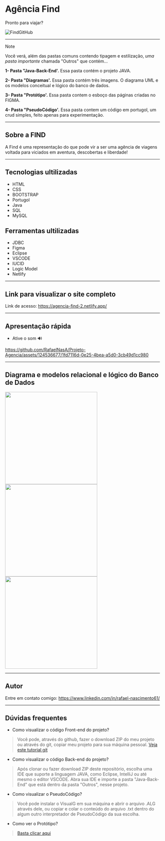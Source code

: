 # Agência Find

Pronto para viajar?


![FindGitHub](https://github.com/RafaelNasA/Projeto-Agencia/assets/124536677/57bd6d47-0fd6-496b-80f6-4bbadf70953e)


-----------------
>[!NOTE]
Você verá, além das pastas comuns contendo tipagem e estilização, _uma pasta importante_ chamada "Outros" que contém...

**1- Pasta "Java-Back-End'.** Essa pasta contém o projeto JAVA.

**2- Pasta "Diagramas'.** Essa pasta contém três imagens. O diagrama UML e os modelos conceitual e lógico do banco de dados.

**3- Pasta "Protótipo'.** Essa pasta contem o esboço das páginas criadas no FIGMA.

**4- Pasta "PseudoCódigo'.** Essa pasta contem um código em portugol, um crud simples, feito apenas para experimentação. 

--------------- 

## Sobre a FIND

A Find é uma representação do que pode vir a ser uma agência de viagens voltada para viciados em aventura, descobertas e liberdade!

--------------
## Tecnologias ultilizadas

* HTML                     
* CSS                      
* BOOTSTRAP                
* Portugol                 
* Java                     
* SQL                     
* MySQL

## Ferramentas ultilizadas

* JDBC
* Figma
* Eclipse
* VSCODE
* lUCID 
* Logic Model
* Netlify

--------------

## Link para visualizar o site completo
Link de acesso: https://agencia-find-2.netlify.app/

---------------

## Apresentação rápida

- Ative o som 🔊

https://github.com/RafaelNasA/Projeto-Agencia/assets/124536677/1fd7116d-0e25-4bea-a5d0-3cb49d1cc980

-------------

## Diagrama e modelos relacional e lógico do Banco de Dados

<img src="https://github.com/RafaelNasA/Projeto-Agencia/assets/124536677/e7234c87-0739-4c48-a7d7-5473f7d8ecd0" width="300px" >
<img src="https://github.com/RafaelNasA/Projeto-Agencia/assets/124536677/1525f8b9-d22a-468d-8f91-6a1036550a9f" width="300px" >
<img src="https://github.com/RafaelNasA/Projeto-Agencia/assets/124536677/eb5f3207-c138-4a7d-833d-edce2351b62e" width="300px" >

------------------

## Autor

Entre em contato comigo: https://www.linkedin.com/in/rafael-nascimento61/

-----------------

## Dúvidas frequentes

- Como visualizar o código Front-end do projeto?
> Você pode, através do github, fazer o download ZIP do meu projeto ou através do git, copiar meu projeto para sua máquina pessoal. [Veja este tutorial git](https://git-scm.com/book/pt-pt/v2/No%C3%A7%C3%B5es-B%C3%A1sicas-do-Git-Obtendo-um-Reposit%C3%B3rio-Git)

- Como visualizar o código Back-end do projeto?
> Após clonar ou fazer download ZIP deste repositório, escolha uma IDE que suporte a linguagem JAVA, como Eclipse, IntelliJ ou até mesmo o editor VSCODE. Abra sua IDE e importe a pasta "Java-Back-End" que está dentro da pasta "Outros", nesse projeto.

- Como visualizar o PseudoCódigo?
> Você pode instalar o VisualG em sua máquina e abrir o arquivo .ALG através dele, ou copiar e colar o conteúdo do arquivo .txt dentro do algum outro interpretador de PseudoCódigo da sua escolha.  

- Como ver o Protótipo?
> [Basta clicar aqui](https://www.figma.com/file/xcXUPcptNHNq2XmCf5mTc1/Agencia-Find?type=design&node-id=0%3A1&mode=design&t=4xixJzGfjv4CRr0N-1) 








